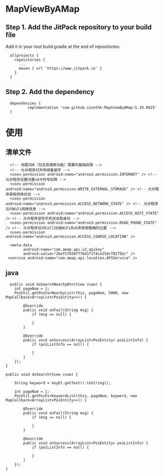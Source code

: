 # MapViewByAMap

## Step 1. Add the JitPack repository to your build file

  Add it in your root build.gradle at the end of repositories:

      allprojects {
        repositories {
          ...
          maven { url 'https://www.jitpack.io' }
        }
      }
## Step 2. Add the dependency

      dependencies {
              implementation 'com.github.sinothk:MapViewByAMap:5.19.0925'
      }

# 使用
## 清单文件
      <!-- 地图SDK（包含其搜索功能）需要的基础权限 -->
      <!-- 允许程序打开网络套接字 -->
      <uses-permission android:name="android.permission.INTERNET" /> <!-- 允许程序设置内置sd卡的写权限 -->
      <uses-permission android:name="android.permission.WRITE_EXTERNAL_STORAGE" /> <!-- 允许程序获取网络状态 -->
      <uses-permission android:name="android.permission.ACCESS_NETWORK_STATE" /> <!-- 允许程序访问WiFi网络信息 -->
      <uses-permission android:name="android.permission.ACCESS_WIFI_STATE" /> <!-- 允许程序读写手机状态和身份 -->
      <uses-permission android:name="android.permission.READ_PHONE_STATE" /> <!-- 允许程序访问CellID或WiFi热点来获取粗略的位置 -->
      <uses-permission android:name="android.permission.ACCESS_COARSE_LOCATION" />
      
      <meta-data
            android:name="com.amap.api.v2.apikey"
            android:value="2bef576587ffbd1f1f4ce25dcf02792c" />
     <service android:name="com.amap.api.location.APSService" />
   
   ## java
      
      public void doSearchNearbyBtn(View view) {
        int pageNum = 1;
        PoiUtil.getPoiForNearbyList(this, pageNum, 5000, new MapCallback<ArrayList<PoiEntity>>() {

            @Override
            public void onFail(String msg) {
                if (msg == null) {

                }
            }

            @Override
            public void onSuccess(ArrayList<PoiEntity> poiListInfo) {
                if (poiListInfo == null) {

                }
            }
        });
    }

    public void doSearch(View view) {

        String keyword = keyEt.getText().toString();

        int pageNum = 1;
        PoiUtil.getPoiForKeywordList(this, pageNum, keyword, new MapCallback<ArrayList<PoiEntity>>() {

            @Override
            public void onFail(String msg) {
                if (msg == null) {

                }
            }

            @Override
            public void onSuccess(ArrayList<PoiEntity> poiListInfo) {
                if (poiListInfo == null) {

                }
            }
        });
    }
     
